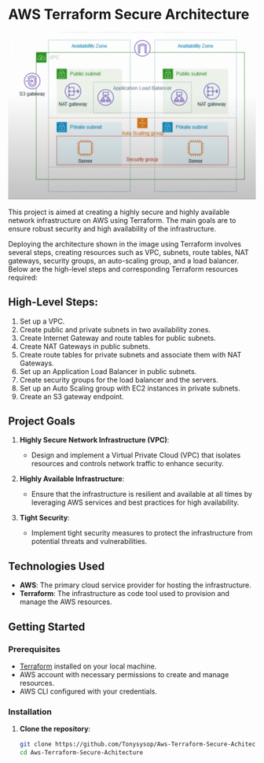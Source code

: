 # AWS Terraform Secure Architecture

![alt text](2-tier-architecture.png)

This project is aimed at creating a highly secure and highly available network infrastructure on AWS using Terraform. The main goals are to ensure robust security and high availability of the infrastructure.

Deploying the architecture shown in the image using Terraform involves several steps, creating resources such as VPC, subnets, route tables, NAT gateways, security groups, an auto-scaling group, and a load balancer. Below are the high-level steps and corresponding Terraform resources required:

## High-Level Steps:
1. Set up a VPC.
2. Create public and private subnets in two availability zones.
3. Create Internet Gateway and route tables for public subnets.
4. Create NAT Gateways in public subnets.
5. Create route tables for private subnets and associate them with NAT Gateways.
6. Set up an Application Load Balancer in public subnets.
7. Create security groups for the load balancer and the servers.
8. Set up an Auto Scaling group with EC2 instances in private subnets.
9. Create an S3 gateway endpoint.

## Project Goals

1. **Highly Secure Network Infrastructure (VPC)**:
   - Design and implement a Virtual Private Cloud (VPC) that isolates resources and controls network traffic to enhance security.

2. **Highly Available Infrastructure**:
   - Ensure that the infrastructure is resilient and available at all times by leveraging AWS services and best practices for high availability.

3. **Tight Security**:
   - Implement tight security measures to protect the infrastructure from potential threats and vulnerabilities.

## Technologies Used

- **AWS**: The primary cloud service provider for hosting the infrastructure.
- **Terraform**: The infrastructure as code tool used to provision and manage the AWS resources.

## Getting Started

### Prerequisites

- [Terraform](https://www.terraform.io/downloads.html) installed on your local machine.
- AWS account with necessary permissions to create and manage resources.
- AWS CLI configured with your credentials.

### Installation

1. **Clone the repository**:
   ```sh
   git clone https://github.com/Tonysysop/Aws-Terraform-Secure-Achitecture.git
   cd Aws-Terraform-Secure-Achitecture

